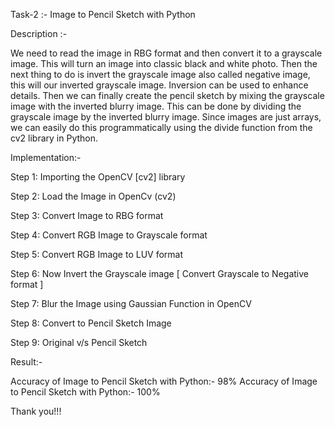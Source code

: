 Task-2 :- Image to Pencil Sketch with Python

Description :-

We need to read the image in RBG format and then convert it to a grayscale image. This will turn an image into classic black and white photo. Then the next thing to do is invert the grayscale image also called negative image, this will our inverted grayscale image. Inversion can be used to enhance details. Then we can finally create the pencil sketch by mixing the grayscale image with the inverted blurry image. This can be done by dividing the grayscale image by the inverted blurry image. Since images are just arrays, we can easily do this programmatically using the divide function from the cv2 library in Python.

Implementation:-

Step 1: Importing the OpenCV [cv2] library

Step 2: Load the Image in OpenCv (cv2)

Step 3: Convert Image to RBG format

Step 4: Convert RGB Image to Grayscale format

Step 5: Convert RGB Image to LUV format

Step 6: Now Invert the Grayscale image [ Convert Grayscale to Negative format ]

Step 7: Blur the Image using Gaussian Function in OpenCV

Step 8: Convert to Pencil Sketch Image

Step 9: Original v/s Pencil Sketch

Result:-

Accuracy of Image to Pencil Sketch with Python:- 98%
Accuracy of Image to Pencil Sketch with Python:- 100%

Thank you!!!
